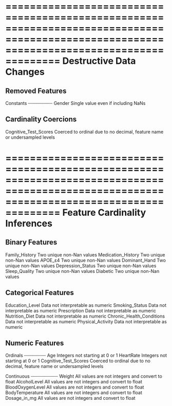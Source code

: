 ===========================================================================================================================================
                                                          Destructive Data Changes                                                         
===========================================================================================================================================
Removed Features
----------------

Constants
┄┄┄┄┄┄┄┄┄
Gender   Single value even if including NaNs

Cardinality Coercions
---------------------
Cognitive_Test_Scores   Coerced to ordinal due to no decimal, feature name or undersampled levels

===========================================================================================================================================
                                                       Feature Cardinality Inferences                                                      
===========================================================================================================================================

Binary Features
---------------
Family_History       Two unique non-Nan values
Medication_History   Two unique non-Nan values
APOE_ε4              Two unique non-Nan values
Dominant_Hand        Two unique non-Nan values
Depression_Status    Two unique non-Nan values
Sleep_Quality        Two unique non-Nan values
Diabetic             Two unique non-Nan values

Categorical Features
--------------------
Education_Level             Data not interpretable as numeric
Smoking_Status              Data not interpretable as numeric
Prescription                Data not interpretable as numeric
Nutrition_Diet              Data not interpretable as numeric
Chronic_Health_Conditions   Data not interpretable as numeric
Physical_Activity           Data not interpretable as numeric

Numeric Features
----------------

Ordinals
┄┄┄┄┄┄┄┄
Age                     Integers not starting at 0 or 1
HeartRate               Integers not starting at 0 or 1
Cognitive_Test_Scores   Coerced to ordinal due to no decimal, feature name or undersampled levels

Continuous
┄┄┄┄┄┄┄┄┄┄
Weight             All values are not integers and convert to float
AlcoholLevel       All values are not integers and convert to float
BloodOxygenLevel   All values are not integers and convert to float
BodyTemperature    All values are not integers and convert to float
Dosage_in_mg       All values are not integers and convert to float

